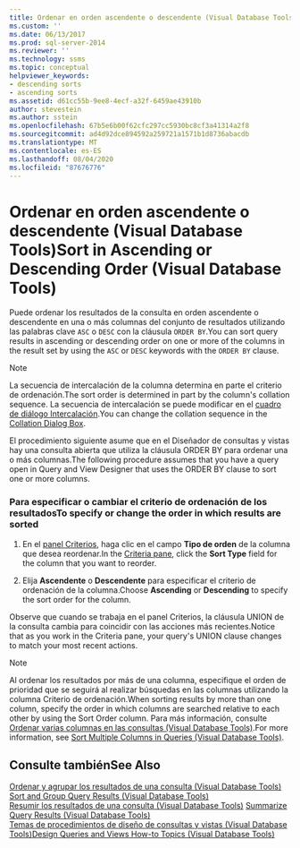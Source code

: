 ```yaml
---
title: Ordenar en orden ascendente o descendente (Visual Database Tools) | Microsoft Docs
ms.custom: ''
ms.date: 06/13/2017
ms.prod: sql-server-2014
ms.reviewer: ''
ms.technology: ssms
ms.topic: conceptual
helpviewer_keywords:
- descending sorts
- ascending sorts
ms.assetid: d61cc55b-9ee8-4ecf-a32f-6459ae43910b
author: stevestein
ms.author: sstein
ms.openlocfilehash: 67b5e6b00f62cfc297cc5930bc8cf3a41314a2f8
ms.sourcegitcommit: ad4d92dce894592a259721a1571b1d8736abacdb
ms.translationtype: MT
ms.contentlocale: es-ES
ms.lasthandoff: 08/04/2020
ms.locfileid: "87676776"
---
```

# <a name="sort-in-ascending-or-descending-order-visual-database-tools"></a><span data-ttu-id="ca507-102">Ordenar en orden ascendente o descendente (Visual Database Tools)</span><span class="sxs-lookup"><span data-stu-id="ca507-102">Sort in Ascending or Descending Order (Visual Database Tools)</span></span>
  <span data-ttu-id="ca507-103">Puede ordenar los resultados de la consulta en orden ascendente o descendente en una o más columnas del conjunto de resultados utilizando las palabras clave `ASC` o `DESC` con la cláusula `ORDER BY`.</span><span class="sxs-lookup"><span data-stu-id="ca507-103">You can sort query results in ascending or descending order on one or more of the columns in the result set by using the `ASC` or `DESC` keywords with the `ORDER BY` clause.</span></span>  
  
> [!NOTE]  
>  <span data-ttu-id="ca507-104">La secuencia de intercalación de la columna determina en parte el criterio de ordenación.</span><span class="sxs-lookup"><span data-stu-id="ca507-104">The sort order is determined in part by the column's collation sequence.</span></span> <span data-ttu-id="ca507-105">La secuencia de intercalación se puede modificar en el [cuadro de diálogo Intercalación](visual-database-tools.md).</span><span class="sxs-lookup"><span data-stu-id="ca507-105">You can change the collation sequence in the [Collation Dialog Box](visual-database-tools.md).</span></span>  
  
 <span data-ttu-id="ca507-106">El procedimiento siguiente asume que en el Diseñador de consultas y vistas hay una consulta abierta que utiliza la cláusula ORDER BY para ordenar una o más columnas.</span><span class="sxs-lookup"><span data-stu-id="ca507-106">The following procedure assumes that you have a query open in Query and View Designer that uses the ORDER BY clause to sort one or more columns.</span></span>  
  
### <a name="to-specify-or-change-the-order-in-which-results-are-sorted"></a><span data-ttu-id="ca507-107">Para especificar o cambiar el criterio de ordenación de los resultados</span><span class="sxs-lookup"><span data-stu-id="ca507-107">To specify or change the order in which results are sorted</span></span>  
  
1.  <span data-ttu-id="ca507-108">En el [panel Criterios](criteria-pane-visual-database-tools.md), haga clic en el campo **Tipo de orden** de la columna que desea reordenar.</span><span class="sxs-lookup"><span data-stu-id="ca507-108">In the [Criteria pane](criteria-pane-visual-database-tools.md), click the **Sort Type** field for the column that you want to reorder.</span></span>  
  
2.  <span data-ttu-id="ca507-109">Elija **Ascendente** o **Descendente** para especificar el criterio de ordenación de la columna.</span><span class="sxs-lookup"><span data-stu-id="ca507-109">Choose **Ascending** or **Descending** to specify the sort order for the column.</span></span>  
  
 <span data-ttu-id="ca507-110">Observe que cuando se trabaja en el panel Criterios, la cláusula UNION de la consulta cambia para coincidir con las acciones más recientes.</span><span class="sxs-lookup"><span data-stu-id="ca507-110">Notice that as you work in the Criteria pane, your query's UNION clause changes to match your most recent actions.</span></span>  
  
> [!NOTE]  
>  <span data-ttu-id="ca507-111">Al ordenar los resultados por más de una columna, especifique el orden de prioridad que se seguirá al realizar búsquedas en las columnas utilizando la columna Criterio de ordenación.</span><span class="sxs-lookup"><span data-stu-id="ca507-111">When sorting results by more than one column, specify the order in which columns are searched relative to each other by using the Sort Order column.</span></span> <span data-ttu-id="ca507-112">Para más información, consulte [Ordenar varias columnas en las consultas &#40;Visual Database Tools&#41;](sort-multiple-columns-in-queries-visual-database-tools.md).</span><span class="sxs-lookup"><span data-stu-id="ca507-112">For more information, see [Sort Multiple Columns in Queries &#40;Visual Database Tools&#41;](sort-multiple-columns-in-queries-visual-database-tools.md).</span></span>  
  
## <a name="see-also"></a><span data-ttu-id="ca507-113">Consulte también</span><span class="sxs-lookup"><span data-stu-id="ca507-113">See Also</span></span>  
 <span data-ttu-id="ca507-114">[Ordenar y agrupar los resultados de una consulta &#40;Visual Database Tools&#41;](sort-and-group-query-results-visual-database-tools.md) </span><span class="sxs-lookup"><span data-stu-id="ca507-114">[Sort and Group Query Results &#40;Visual Database Tools&#41;](sort-and-group-query-results-visual-database-tools.md) </span></span>  
 <span data-ttu-id="ca507-115">[Resumir los resultados de una consulta &#40;Visual Database Tools&#41;](summarize-query-results-visual-database-tools.md) </span><span class="sxs-lookup"><span data-stu-id="ca507-115">[Summarize Query Results &#40;Visual Database Tools&#41;](summarize-query-results-visual-database-tools.md) </span></span>  
 [<span data-ttu-id="ca507-116">Temas de procedimientos de diseño de consultas y vistas &#40;Visual Database Tools&#41;</span><span class="sxs-lookup"><span data-stu-id="ca507-116">Design Queries and Views How-to Topics &#40;Visual Database Tools&#41;</span></span>](design-queries-and-views-how-to-topics-visual-database-tools.md)  
  
  

